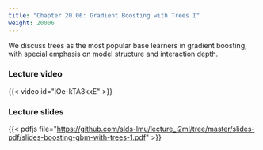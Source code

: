 ```yaml
---
title: "Chapter 20.06: Gradient Boosting with Trees I"
weight: 20006
---
```

We discuss trees as the most popular base learners in gradient boosting, with special emphasis on model structure and interaction depth.

<!--more-->

### Lecture video

{{< video id="iOe-kTA3kxE" >}}

### Lecture slides

{{< pdfjs file="https://github.com/slds-lmu/lecture_i2ml/tree/master/slides-pdf/slides-boosting-gbm-with-trees-1.pdf" >}}
